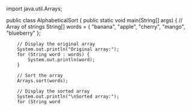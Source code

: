 import java.util.Arrays;

public class AlphabeticalSort {
    public static void main(String[] args) {
        // Array of strings
        String[] words = { "banana", "apple", "cherry", "mango", "blueberry" };

        // Display the original array
        System.out.println("Original array:");
        for (String word : words) {
            System.out.println(word);
        }

        // Sort the array
        Arrays.sort(words);

        // Display the sorted array
        System.out.println("\nSorted array:");
        for (String word
